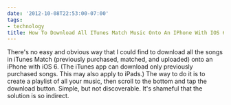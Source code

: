 ```yaml
---
date: '2012-10-08T22:53:00-07:00'
tags:
- technology
title: How To Download All ITunes Match Music Onto An IPhone With IOS 6
---
```


There's no easy and obvious way that I could find to download all the songs in iTunes Match (previously purchased, matched, and uploaded) onto an iPhone with iOS 6. (The iTunes app can download only previously purchased songs. This may also apply to iPads.) The way to do it is to create a playlist of all your music, then scroll to the bottom and tap the download button. Simple, but not discoverable. It's shameful that the solution is so indirect.
